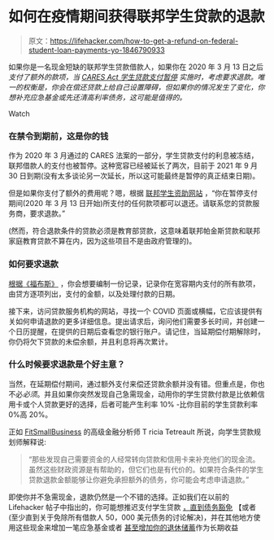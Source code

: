 # 如何在疫情期间获得联邦学生贷款的退款

> 原文：<https://lifehacker.com/how-to-get-a-refund-on-federal-student-loan-payments-yo-1846790933>

如果你是一名现金短缺的联邦学生贷款借款人，如果你在 2020 年 3 月 13 日之后*支付了额外的款项，当 [CARES Act 学生贷款支付暂停](https://studentaid.gov/announcements-events/coronavirus) 实施时，考虑要求退款。唯一的权衡是，你会在偿还贷款上给自己设置障碍，但如果你的情况发生了变化，你想补充应急基金或先还清高利率债务，这可能是值得的。*

Watch

### **在禁令到期前，这是你的钱**

作为 2020 年 3 月通过的 CARES 法案的一部分，学生贷款支付的利息被冻结，联邦借款人的支付也被暂停。这种宽容已经被延长了两次，目前于 2021 年 9 月 30 日到期(没有太多谈论另一次延长，所以这可能最终是暂停的真正结束日期)。

但是如果你支付了额外的费用呢？嗯，根据 [联邦学生资助网站](https://studentaid.gov/announcements-events/coronavirus) ，“你在暂停支付期间(2020 年 3 月 13 日开始)所支付的任何款项都可以退还。请联系您的贷款服务商，要求退款。”

(然而，符合退款条件的贷款必须是教育部贷款，这意味着联邦帕金斯贷款和联邦家庭教育贷款不算在内，因为这些项目不是由政府管理的)。

### **如何要求退款**

[根据《福布斯》](https://www.forbes.com/advisor/student-loans/how-to-get-a-refund-of-your-student-loan-payments/) ，你会想要编制一份记录，记录你在宽容期内支付的所有款项，由贷方逐项列出，支付的金额，以及处理付款的日期。

接下来，访问贷款服务机构的网站，寻找一个 COVID 页面或横幅，它应该提供有关如何申请退款的更多详细信息。提出请求后，询问他们需要多长时间，并创建一个日历提醒，在提供的日期后查看您的银行账户。请记住，当延期偿付期解除时，你仍将欠下贷款的未偿余额，并且利息将再次累计。

### 什么时候要求退款是个好主意？

当然，在延期偿付期间，通过额外支付来偿还贷款余额并没有错。但重点是，你也不必*必须*。并且如果你突然发现自己急需现金，动用你的学生贷款付款是比依赖信用卡或个人贷款更好的选择，后者可能产生利率 10% -比你目前的学生贷款利率 0%高 20%。

正如 [FitSmallBusiness](http://fitsmallbusiness.com/) 的高级金融分析师 T ricia Tetreault 所说，向学生贷款规划师解释说:

> “那些发现自己需要资金的人经常转向贷款和信用卡来补充他们的现金流。虽然这些财政资源是有帮助的，但它们也是有代价的。如果符合条件的学生贷款退款金额能够让你避免承担额外的债务，你可能会考虑申请退款。”

即使你并不急需现金，退款仍然是一个不错的选择。正如我们在以前的 Lifehacker 帖子中指出的，你可能想推迟支付学生贷款 [，直到债务豁免](https://twocents.lifehacker.com/why-you-shouldnt-make-monthly-payments-on-your-paused-s-1844675821) 【或者(至少直到关于免除所有借款人 50，000 美元债务的讨论解决)，并在其他地方使用这些现金来增加一笔应急基金或者 [甚至增加你的退休储蓄](https://twocents.lifehacker.com/should-you-pay-student-loans-or-save-for-retirement-whi-1846717247)作为长期收益